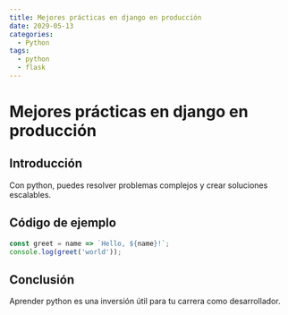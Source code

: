 ```yaml
---
title: Mejores prácticas en django en producción
date: 2029-05-13
categories:
  - Python
tags:
  - python
  - flask
---
```


# Mejores prácticas en django en producción

## Introducción

Con python, puedes resolver problemas complejos y crear soluciones escalables.

## Código de ejemplo

```javascript
const greet = name => `Hello, ${name}!`;
console.log(greet('world'));
```

## Conclusión

Aprender python es una inversión útil para tu carrera como desarrollador.